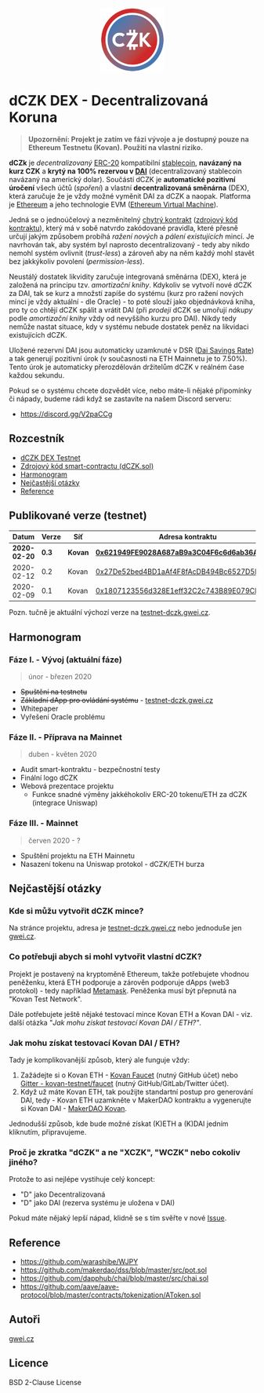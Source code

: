 <p align="center"><img src="https://raw.githubusercontent.com/gweicz/dczk-frontend/master/src/img/dczk.png" width="130" height="130" /></p>

# dCZK DEX - Decentralizovaná Koruna


> **Upozornění: Projekt je zatím ve fázi vývoje a je dostupný pouze na Ethereum Testnetu (Kovan). Použití na vlastní riziko.**

**dCZk** je *decentralizovaný* [ERC-20](https://cointelegraph.com/explained/erc-20-tokens-explained) kompatibilní [stablecoin](https://en.wikipedia.org/wiki/Stablecoin), **navázaný na kurz CZK** a **krytý na 100% rezervou v [DAI](https://medium.com/mycrypto/what-is-dai-and-how-does-it-work-742d09ba25d6)** (decentralizovaný stablecoin navázaný na americký dolar). Součástí dCZK je **automatické pozitivní úročení** všech účtů (*spoření*) a vlastní **decentralizovaná směnárna** (DEX), která zaručuje že je vždy možné vyměnit DAI za dCZK a naopak. Platforma je [Ethereum](https://ethereum.org/) a jeho technologie EVM ([Ethereum Virtual Machine](https://medium.com/mycrypto/the-ethereum-virtual-machine-how-does-it-work-9abac2b7c9e)).

Jedná se o jednoúčelový a nezměnitelný [chytrý kontrakt](https://cs.wikipedia.org/wiki/Chytr%C3%BD_kontrakt) ([zdrojový kód kontraktu](https://github.com/gweicz/dCZK/blob/master/contracts/DCZK.sol)), který má v sobě natvrdo zakódované pravidla, které přesně určují jakým způsobem probíhá *ražení nových* a *pálení existujících* mincí. Je navrhován tak, aby systém byl naprosto decentralizovaný - tedy aby nikdo nemohl systém ovlivnit (*trust-less*) a zároveň aby na něm každý mohl stavět bez jakkýkoliv povolení (*permission-less*).

Neustálý dostatek likvidity zaručuje integrovaná směnárna (DEX), která je založená na principu tzv. *amortizační knihy*. Kdykoliv se vytvoří nové dCZK za DAI, tak se kurz a množstí zapíše do systému (kurz pro ražení nových mincí je vždy aktuální - dle Oracle) - to poté slouží jako objednávková kniha, pro ty co chtějí dCZK spálit a vrátit DAI (při *prodeji* dCZK se umořují *nákupy* podle *amortizační knihy* vždy od nevyššího kurzu pro DAI). Nikdy tedy nemůže nastat situace, kdy v systému nebude dostatek peněz na likvidaci existujících dCZK.

Uložené rezervní DAI jsou automaticky uzamknuté v DSR ([Dai Savings Rate](https://ethereumprice.org/guides/article/dai-savings-rate-explained/)) a tak generují pozitivní úrok (v současnosti na ETH Mainnetu je to 7.50%). Tento úrok je automaticky přerozdělován držitelům dCZK v reálném čase každou sekundu.

Pokud se o systému chcete dozvědět více, nebo máte-li nějaké připomínky či nápady, budeme rádi když se zastavíte na našem Discord serveru:
* https://discord.gg/V2paCCg

## Rozcestník

* [dCZK DEX Testnet](https://testnet-dczk.gwei.cz/)
* [Zdrojový kód smart-contractu (dCZK.sol)](https://github.com/gweicz/dCZK/blob/master/contracts/DCZK.sol)
* [Harmonogram](#Harmonogram)
* [Nejčastější otázky](#nej%C4%8Dast%C4%9Bj%C5%A1%C3%AD-ot%C3%A1zky)
* [Reference](#Reference)

## Publikované verze (testnet)
Datum          | Verze   | Síť       | Adresa kontraktu  | ABI
---            | ---     | ---       | ---               | ---
**2020-02-20** | **0.3** | **Kovan** | **[0x621949FE9028A687aB9a3C04F6c6d6ab36A2E5db](https://kovan.etherscan.io/address/0x621949FE9028A687aB9a3C04F6c6d6ab36A2E5db)** | **[ABI](https://raw.githubusercontent.com/gweicz/dCZK/master/dapp/src/abi/DCZK/0.3/DCZK.json)**
2020-02-12     | 0.2     | Kovan     | [0x27De52bed4BD1aAf4F8fAcDB494Bc6527D5B93b1](https://kovan.etherscan.io/address/0x27de52bed4bd1aaf4f8facdb494bc6527d5b93b1) | [ABI](https://raw.githubusercontent.com/gweicz/dCZK/master/dapp/src/abi/DCZK/0.2/DCZK.json)
2020-02-09     | 0.1     | Kovan     | [0x1807123556d328E1eff32C2c743B89E079CE1f65](https://kovan.etherscan.io/address/0x1807123556d328E1eff32C2c743B89E079CE1f65) | [ABI](https://raw.githubusercontent.com/gweicz/dCZK/master/dapp/src/abi/DCZK/0.1/DCZK.json)

Pozn. tučně je aktuální výchozí verze na [testnet-dczk.gwei.cz](https://testnet-dczk.gwei.cz/).

## Harmonogram
### Fáze I. - Vývoj (aktuální fáze)
> únor - březen 2020
* ~~Spuštění na testnetu~~
* ~~Základní dApp pro ovládání systému~~ - [testnet-dczk.gwei.cz](https://testnet-dczk.gwei.cz)
* Whitepaper
* Vyřešení Oracle problému

### Fáze II. - Příprava na Mainnet
> duben - květen 2020
* Audit smart-kontraktu - bezpečnostní testy
* Finální logo dCZK
* Webová prezentace projektu
  * Funkce snadné výměny jakkéhokoliv ERC-20 tokenu/ETH za dCZK (integrace Uniswap)

### Fáze III. - Mainnet
> červen 2020 - ?
* Spuštění projektu na ETH Mainnetu
* Nasazení tokenu na Uniswap protokol - dCZK/ETH burza

## Nejčastější otázky

### Kde si můžu vytvořit dCZK mince?
Na stránce projektu, adresa je [testnet-dczk.gwei.cz](https://testnet-dczk.gwei.cz/) nebo jednoduše jen [gwei.cz](http://gwei.cz/).

### Co potřebuji abych si mohl vytvořit vlastní dCZK?
Projekt je postavený na kryptoměně Ethereum, takže potřebujete vhodnou peněženku, která ETH podporuje a zárověn podporuje dApps (web3 protokol) - tedy například [Metamask](https://metamask.io/). Peněženka musí být přepnutá na "Kovan Test Network".

Dále potřebujete ještě nějaké testovací mince Kovan ETH a Kovan DAI - viz. další otázka "*Jak mohu získat testovací Kovan DAI / ETH?"*.

### Jak mohu získat testovací Kovan DAI / ETH?
Tady je komplikovanější způsob, který ale funguje vždy:
1. Zažádejte si o Kovan ETH - [Kovan Faucet](https://faucet.kovan.network/) (nutný GitHub účet) nebo [Gitter - kovan-testnet/faucet](https://testnet-dczk.gwei.cz/) (nutný GitHub/GitLab/Twitter účet).
2. Když už máte Kovan ETH, tak použijte standartní postup pro generování DAI, tedy - Kovan ETH uzamkněte v MakerDAO kontraktu a vygenerujte si Kovan DAI - [MakerDAO Kovan](https://mcd-cdp-portal-git-develop.mkr-js-prod.now.sh/borrow?network=kovan).

Jednodušší způsob, kde bude možné získat (K)ETH a (K)DAI jedním kliknutím, připravujeme.

### Proč je zkratka "dCZK" a ne "XCZK", "WCZK" nebo cokoliv jiného?

Protože to asi nejlépe vystihuje celý koncept:
* "D" jako Decentralizovaná 
* "D" jako DAI (rezerva systému je uložena v DAI)

Pokud máte nějaký lepší nápad, klidně se s tím svěřte v nové [Issue](https://github.com/gweicz/dCZK/issues/new).

## Reference
* https://github.com/warashibe/WJPY
* https://github.com/makerdao/dss/blob/master/src/pot.sol
* https://github.com/dapphub/chai/blob/master/src/chai.sol
* https://github.com/aave/aave-protocol/blob/master/contracts/tokenization/AToken.sol

## Autoři
[gwei.cz](https://gwei.cz)

## Licence

BSD 2-Clause License
